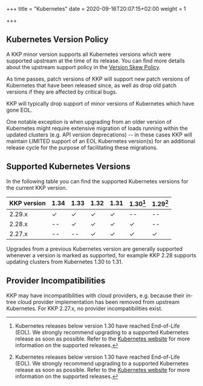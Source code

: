 +++
title = "Kubernetes"
date = 2020-09-16T20:07:15+02:00
weight = 1

+++

## Kubernetes Version Policy

A KKP minor version supports all Kubernetes versions which were supported upstream
at the time of its release. You can find more details about the upstream support
policy in the [Version Skew Policy](https://kubernetes.io/docs/setup/release/version-skew-policy/#supported-versions).

As time passes, patch versions of KKP will support new patch versions of Kubernetes
that have been released since, as well as drop old patch versions if they are
affected by critical bugs.

KKP will typically drop support of minor versions of Kubernetes which have gone EOL.

One notable exception is when upgrading from an older version of Kubernetes might
require extensive migration of loads running within the updated clusters (e.g. API
version deprecations) -- in these cases KKP will maintain LIMITED support of an EOL
Kubernetes version(s) for an additional release cycle for the purpose of facilitating
these migrations.

## Supported Kubernetes Versions

In the following table you can find the supported Kubernetes versions for the
current KKP version.

| KKP version          |  1.34 |1.33 | 1.32 | 1.31 | 1.30[^2]  | 1.29[^2]  |
| -------------------- | -----|-----|-----| ---- | ---- | ---- |
| 2.29.x               | ✓    |  ✓    |  ✓   | ✓    | --    | --       |
| 2.28.x               | --   | ✓    |  ✓    |  ✓   | ✓    | --    |
| 2.27.x               | --   | --   | ✓    |  ✓   | ✓    | ✓    |

[^2]: Kubernetes releases below version 1.30 have reached End-of-Life (EOL). We strongly
recommend upgrading to a supported Kubernetes release as soon as possible. Refer to the
[Kubernetes website](https://kubernetes.io/releases/) for more information on the supported
releases.

Upgrades from a previous Kubernetes version are generally supported whenever a version is
marked as supported, for example KKP 2.28 supports updating clusters from Kubernetes 1.30 to 1.31.

## Provider Incompatibilities

KKP may have incompatibilities with cloud providers, e.g. because their in-tree cloud provider
implementation has been removed from upstream Kubernetes. For KKP 2.27.x, no provider incompatibilities exist.
